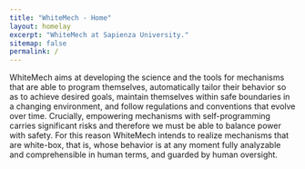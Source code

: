 ```yaml
---
title: "WhiteMech - Home"
layout: homelay
excerpt: "WhiteMech at Sapienza University."
sitemap: false
permalink: /
---
```


WhiteMech aims at developing the science and the tools for mechanisms that are able to program themselves, automatically tailor their behavior so as to achieve desired goals, maintain themselves within safe boundaries in a changing environment, and follow regulations and conventions that evolve over time. Crucially, empowering mechanisms with self-programming carries significant risks and therefore we must be able to balance power with safety. For this reason WhiteMech intends to realize mechanisms that are white-box, that is, whose behavior is at any moment fully analyzable and comprehensible in human terms, and guarded by human oversight.


<div markdown="0" id="carousel" class="carousel slide" data-ride="carousel" data-interval="5000" data-pause="hover" >
    <!-- Menu -->
    <!-- <ol class="carousel-indicators">
        <li data-target="#carousel" data-slide-to="0" class="active"></li>
        <li data-target="#carousel" data-slide-to="1"></li>
        <li data-target="#carousel" data-slide-to="2"></li>
        <li data-target="#carousel" data-slide-to="3"></li>
        <li data-target="#carousel" data-slide-to="4"></li>
        <li data-target="#carousel" data-slide-to="5"></li>
        <li data-target="#carousel" data-slide-to="6"></li>
    </ol>

    <!-- Items -->
    <div class="carousel-inner" markdown="0">

        <div class="item active">
            <img src="{{ site.url }}{{ site.baseurl }}/images/slider7001400/STS.jpg" alt="Slide 1" />
        </div>
        <div class="item">
            <img src="{{ site.url }}{{ site.baseurl }}/images/slider7001400/SaphireSTM2.jpg" alt="Slide 2" />
        </div>
        <div class="item">
            <img src="{{ site.url }}{{ site.baseurl }}/images/slider7001400/cake_web.jpg" alt="Slide 3" />
        </div>
        <div class="item">
            <img src="{{ site.url }}{{ site.baseurl }}/images/slider7001400/logos.jpg" alt="Slide 4" />
        </div>
        <div class="item">
            <img src="{{ site.url }}{{ site.baseurl }}/images/slider7001400/NoiseCover2.jpg" alt="Slide 5" />
        </div>
        <div class="item">
            <img src="{{ site.url }}{{ site.baseurl }}/images/slider7001400/SmartTipSide.jpg" alt="Slide 6" />
        </div>       
         <div class="item">
            <img src="{{ site.url }}{{ site.baseurl }}/images/slider7001400/lab.jpg" alt="Slide 7" />
        </div>
    </div>
  <a class="left carousel-control" href="#carousel" role="button" data-slide="prev">
    <span class="glyphicon glyphicon-chevron-left" aria-hidden="true"></span>
    <span class="sr-only">Previous</span>
  </a>
  <a class="right carousel-control" href="#carousel" role="button" data-slide="next">
    <span class="glyphicon glyphicon-chevron-right" aria-hidden="true"></span>
    <span class="sr-only">Next</span>
  </a> 
</div>

**Context.** We are witnessing an increasing availability of mechanisms that offer form of programmability. These mechanisms are currently being revolutionized by advancements in sensing (vision, language understanding) and actuation components (autonomous mobile manipulators, automated storage and retrieval systems). However, such mechanisms are held back by the fact that their logic is still based on hard-wired rules encoded in hand-crafted programs.


**How.** Recent discoveries in Knowledge Representation, Reasoning about Action and Planning, and Reinforcement Learning in Artificial Intelligence, and their connections to Verification and Synthesis in Formal Methods, and Data-Aware Processes in Databases, chart an novel path to produce a breakthrough.


**Driving Applications.** WhiteMech will ground its scientific results upon three driving applications: smart manufacturing (Industry 4.0), smart spaces (IoT) and business process management systems (BPM).

We are located at Sapienza University.

**Positions available as Senior Postdoc, Junior Postdocs and PhD students.** [(more info)]({{ site.url }}{{ site.baseurl }}/vacancies) **!**


We are grateful for funding from European Union, [ERC Advanced Grant](https://erc.europa.eu/funding/advanced-grants).

<figure class="fourth">
  <img src="{{ site.url }}{{ site.baseurl }}/images/logopic/Logo_Leiden.jpg" style="width: 210px">
  <img src="{{ site.url }}{{ site.baseurl }}/images/logopic/Logo_Nanofront.jpg" style="width: 110px">
  <img src="{{ site.url }}{{ site.baseurl }}/images/logopic/Logo_NWO.jpg" style="width: 120px">
  <img src="{{ site.url }}{{ site.baseurl }}/images/logopic/Logo_ERC.jpg" style="width: 110px">
</figure>
